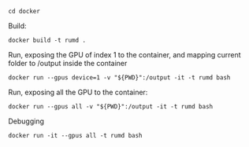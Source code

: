
``
cd docker
``

Build:
```
docker build -t rumd .
```

Run, exposing the GPU of index 1 to the container, and mapping current folder to /output inside the container
```
docker run --gpus device=1 -v "${PWD}":/output -it -t rumd bash
```

Run, exposing all the GPU to the container:
```
docker run --gpus all -v "${PWD}":/output -it -t rumd bash
```

Debugging
```
docker run -it --gpus all -t rumd bash
```